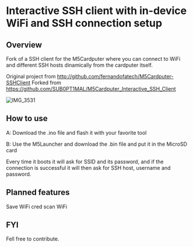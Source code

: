 # Interactive SSH client with in-device WiFi and SSH connection setup

## Overview
Fork of a SSH client for the M5Cardputer where you can connect to WiFi and different SSH hosts dinamically from the cardputer itself.

Original project from http://github.com/fernandofatech/M5Cardputer-SSHClient
Forked from https://github.com/SUB0PT1MAL/M5Cardputer_Interactive_SSH_Client

![IMG_3531](IMG_20240330_015103.jpg)

## How to use
A: Download the .ino file and flash it with your favorite tool

B: Use the M5Launcher and download the .bin file and put it in the MicroSD card

Every time it boots it will ask for SSID and its password, and if the connection is successful it will then ask for SSH host, username and password.

## Planned features
Save WiFi cred
scan WiFi

## FYI
Fell free to contribute.
